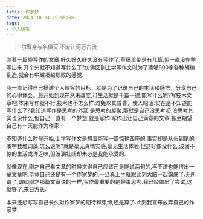 ```yaml
---
title: 作家梦
date: 2024-10-24 19:55:58
tags:
- 个人随笔
---
```


> 尔曹身与名俱灭,不废江河万古流

刚看一篇聊写作的文章,好久好久好久没有写作了.草稿里倒是有几篇,但一直没完整写出来.开个头就不知道写什么了?仿佛回到上学写作文时为了凑够800字各种胡编乱造,就会有中越凑越颓败的感觉.

我一直记得自己搭建个人博客的目标，就是为了记录自己的生活和感悟，分享自己的心得体会。最开始到现在从未改变,可生活就是千篇一律,能写什么呢?写技术文章吧,本来写作就不行,技术也不怎么样.难免以其昏昏，使人昭昭.实在是不知道能写什么了?我知道写作是思考的外延,是思考的凝聚,那就是自己没思考呗.没思考其实也没什么,但自己一直有一个梦想,就是写作.写作出让自己满意的文章,甚至期望自己有一天能作为作家.

不知道什么时候开始,上学写作文是想着能写一篇惊艳四座的.事实却是从头到尾的凑字数堆词藻,怎么说呢?就是毫无真情实感,毫无生活体验.但这好像没什么,波澜不惊的生活或许乏味,但波澜壮阔却未必是我能承受的.

就像现在,刚才自己看文章的时候觉得自己应该还是能说两句的,再不济也能挤出一章文章吧,毕竟自己还是有一个作家梦的,一旦真上手就跟此刻大脑一起露底了.无所谓了,诚如刚才那篇文章说的一样,写作最重要的是鞭策思考.我已经做出了尝试,这就够了,来日方长.

本来还想写写自己长久对作家梦的期待和束缚,还是算了.此刻我宣布放弃自己的作家梦.
